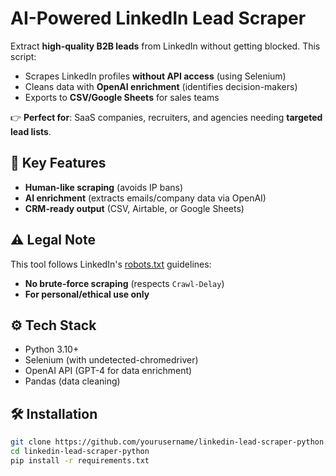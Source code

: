 # AI-Powered LinkedIn Lead Scraper  

Extract **high-quality B2B leads** from LinkedIn without getting blocked. This script:  
- Scrapes LinkedIn profiles **without API access** (using Selenium)  
- Cleans data with **OpenAI enrichment** (identifies decision-makers)  
- Exports to **CSV/Google Sheets** for sales teams  

👉 **Perfect for**: SaaS companies, recruiters, and agencies needing **targeted lead lists**.  

## 🚀 Key Features  
- **Human-like scraping** (avoids IP bans)  
- **AI enrichment** (extracts emails/company data via OpenAI)  
- **CRM-ready output** (CSV, Airtable, or Google Sheets)  

## ⚠️ Legal Note  
This tool follows LinkedIn's [robots.txt](https://www.linkedin.com/robots.txt) guidelines:  
- **No brute-force scraping** (respects `Crawl-Delay`)  
- **For personal/ethical use only**  

## ⚙️ Tech Stack  
- Python 3.10+  
- Selenium (with undetected-chromedriver)  
- OpenAI API (GPT-4 for data enrichment)  
- Pandas (data cleaning)  

## 🛠️ Installation  
```bash
git clone https://github.com/yourusername/linkedin-lead-scraper-python.git
cd linkedin-lead-scraper-python
pip install -r requirements.txt
